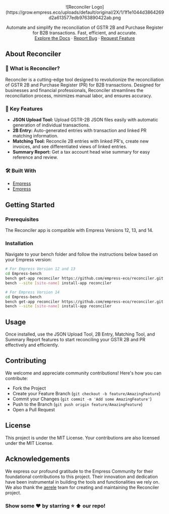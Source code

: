 <div align="center">
![Reconciler Logo](https://grow.empress.eco/uploads/default/original/2X/1/1f1e1044d3864269d2a613577edb9763890422ab.png
<p align="center">
Automate and simplify the reconciliation of GSTR 2B and Purchase Register for B2B transactions. Fast, efficient, and accurate.
<br />
<a href="https://grow.empress.eco/">Explore the Docs</a>
·
<a href="https://github.com/empress-eco/reconciler/issues">Report Bug</a>
·
<a href="https://github.com/empress-eco/reconciler/issues/new">Request Feature</a>
</p>
</div>

## About Reconciler

### 📖 What is Reconciler?
Reconciler is a cutting-edge tool designed to revolutionize the reconciliation of GSTR 2B and Purchase Register (PR) for B2B transactions. Designed for businesses and financial professionals, Reconciler streamlines the reconciliation process, minimizes manual labor, and ensures accuracy.

### 🌟 Key Features
- **JSON Upload Tool:** Upload GSTR-2B JSON files easily with automatic generation of individual transactions.
- **2B Entry:** Auto-generated entries with transaction and linked PR matching information.
- **Matching Tool:** Reconcile 2B entries with linked PR's, create new invoices, and see differentiated views of linked entries.
- **Summary Report:** Get a tax account head wise summary for easy reference and review.

### 🛠 Built With
- [Empress](https://github.com/Empress/Empress)
- [Empress](https://github.com/Empress/Empress)

## Getting Started

### Prerequisites
The Reconciler app is compatible with Empress Versions 12, 13, and 14.

### Installation
Navigate to your bench folder and follow the instructions below based on your Empress version:

```sh
# For Empress Version 12 and 13
cd Empress-bench
bench get-app reconciler https://github.com/empress-eco/reconciler.git --branch=master
bench --site [site-name] install-app reconciler

# For Empress Version 14
cd Empress-bench
bench get-app reconciler https://github.com/empress-eco/reconciler.git --branch=version-14
bench --site [site-name] install-app reconciler
```

## Usage
Once installed, use the JSON Upload Tool, 2B Entry, Matching Tool, and Summary Report features to start reconciling your GSTR 2B and PR effectively and efficiently.

## Contributing
We welcome and appreciate community contributions! Here's how you can contribute:

- Fork the Project
- Create your Feature Branch (`git checkout -b feature/AmazingFeature`)
- Commit your Changes (`git commit -m 'Add some AmazingFeature'`)
- Push to the Branch (`git push origin feature/AmazingFeature`)
- Open a Pull Request

## License

This project is under the MIT License. Your contributions are also licensed under the MIT License.

## Acknowledgements

We express our profound gratitude to the Empress Community for their foundational contributions to this project. Their innovation and dedication have been instrumental in building the tools and functionalities we rely on. We also thank the [aerele](https://github.com/aerele) team for creating and maintaining the Reconciler project. 

### Show some ❤️ by starring :star: :arrow_up: our repo!